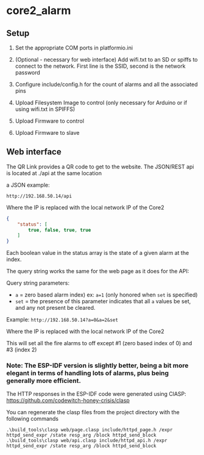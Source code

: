 # core2_alarm

## Setup

1. Set the appropriate COM ports in platformio.ini 

2. (Optional - necessary for web interface) Add wifi.txt to an SD or spiffs to connect to the network. First line is the SSID, second is the network password

3. Configure include/config.h for the count of alarms and all the associated pins

4. Upload Filesystem Image to control (only necessary for Arduino or if using wifi.txt in SPIFFS)

5. Upload Firmware to control

6. Upload Firmware to slave


## Web interface
The QR Link provides a QR code to get to the website. The JSON/REST api is located at ./api at the same location

a JSON example:

`http://192.168.50.14/api`

Where the IP is replaced with the local network IP of the Core2

```json
{
    "status": [
        true, false, true, true
    ]
}
```
Each boolean value in the status array is the state of a given alarm at the index.

The query string works the same for the web page as it does for the API:

Query string parameters:

- `a` = zero based alarm index) ex: `a=1` (only honored when `set` is specified)
- `set` = the presence of this parameter indicates that all `a` values be set, and any not present be cleared.

Example: `http://192.168.50.14?a=0&a=2&set`

Where the IP is replaced with the local network IP of the Core2

This will set all the fire alarms to off except #1 (zero based index of 0) and #3 (index 2)

### Note: The ESP-IDF version is slightly better, being a bit more elegant in terms of handling lots of alarms, plus being generally more efficient.

The HTTP responses in the ESP-IDF code were generated using ClASP: https://github.com/codewitch-honey-crisis/clasp

You can regenerate the clasp files from the project directory with the following commands

```
.\build_tools\clasp web/page.clasp include/httpd_page.h /expr httpd_send_expr /state resp_arg /block httpd_send_block
.\build_tools\clasp web/api.clasp include/httpd_api.h /expr httpd_send_expr /state resp_arg /block httpd_send_block
```